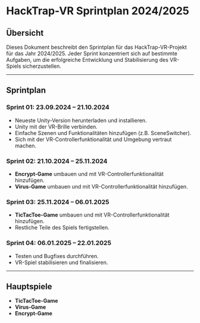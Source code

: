 # HackTrap-VR Sprintplan 2024/2025

## Übersicht

Dieses Dokument beschreibt den Sprintplan für das HackTrap-VR-Projekt für das Jahr 2024/2025. Jeder Sprint konzentriert sich auf bestimmte Aufgaben, um die erfolgreiche Entwicklung und Stabilisierung des VR-Spiels sicherzustellen.

---

## Sprintplan

### **Sprint 01: 23.09.2024 – 21.10.2024**
- Neueste Unity-Version herunterladen und installieren.
- Unity mit der VR-Brille verbinden.
- Einfache Szenen und Funktionalitäten hinzufügen (z.B. SceneSwitcher).
- Sich mit der VR-Controllerfunktionalität und Umgebung vertraut machen.

### **Sprint 02: 21.10.2024 – 25.11.2024**
- **Encrypt-Game** umbauen und mit VR-Controllerfunktionalität hinzufügen.
- **Virus-Game** umbauen und mit VR-Controllerfunktionalität hinzufügen.

### **Sprint 03: 25.11.2024 – 06.01.2025**
- **TicTacToe-Game** umbauen und mit VR-Controllerfunktionalität hinzufügen.
- Restliche Teile des Spiels fertigstellen.

### **Sprint 04: 06.01.2025 – 22.01.2025**
- Testen und Bugfixes durchführen.
- VR-Spiel stabilisieren und finalisieren.

---

## Hauptspiele
- **TicTacToe-Game**
- **Virus-Game**
- **Encrypt-Game**
